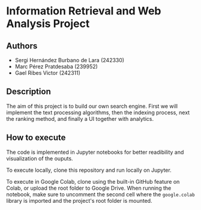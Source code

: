 # Information Retrieval and Web Analysis Project

## Authors

* Sergi Hernández Burbano de Lara (242330)
* Marc Pérez Pratdesaba (239952)
* Gael Ribes Victor (242311)


## Description

The aim of this project is to build our own search engine. First we will implement the text processing algorithms, then the indexing process, next the ranking method, and finally a UI together with analytics.

## How to execute

The code is implemented in Jupyter notebooks for better readibility and visualization of the ouputs.

To execute locally, clone this repository and run locally on Jupyter.

To execute in Google Colab, clone using the built-in GitHub feature on Colab, or upload the root folder to Google Drive. When running the notebook, make sure to uncomment the second cell where the `google.colab` library is imported and the project's root folder is mounted.